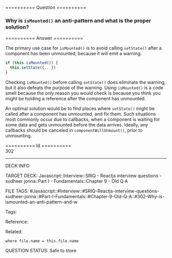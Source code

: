 ========== Question ==========  

### Why is `isMounted()` an anti-pattern and what is the proper solution?  

========== Answer ==========  

The primary use case for `isMounted()` is to avoid calling `setState()` after a
component has been unmounted, because it will emit a warning.

```javascript
if (this.isMounted()) {
  this.setState({...})
}
```

Checking `isMounted()` before calling `setState()` does eliminate the warning,
but it also defeats the purpose of the warning. Using `isMounted()` is a code
smell because the only reason you would check is because you think you might be
holding a reference after the component has unmounted.

An optimal solution would be to find places where `setState()` might be called
after a component has unmounted, and fix them. Such situations most commonly
occur due to callbacks, when a component is waiting for some data and gets
unmounted before the data arrives. Ideally, any callbacks should be canceled in
`componentWillUnmount()`, prior to unmounting.

========== Id ==========  
302

---

DECK INFO

TARGET DECK: Javascript::Interview::SRIQ - Reactjs interview questions - sudheer jonna::Part I - Fundamentals::Chapter 9 - Old Q A

FILE TAGS: #Javascript::#Interview::#SRIQ-Reactjs-interview-questions-sudheer-jonna::#Part-I-Fundamentals::#Chapter-9-Old-Q-A::#302-Why-is-ismounted-an-anti-pattern-and-w

Tags:

Reference:

Related:

```dataview
where file.name = this.file.name
```
QUESTION STATUS: Safe to store
